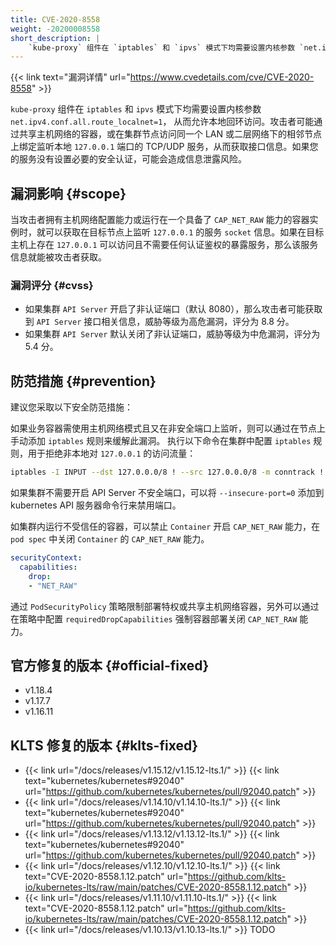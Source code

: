```yaml
---
title: CVE-2020-8558
weight: -20200008558
short_description: |
    `kube-proxy` 组件在 `iptables` 和 `ipvs` 模式下均需要设置内核参数 `net.ipv4.conf.all.route_localnet=1`， 从而允许本地回环访问。攻击者可能通过共享主机网络的容器，或在集群节点访问同一个 LAN 或二层网络下的相邻节点上绑定监听本地 `127.0.0.1` 端口的 TCP/UDP 服务，从而获取接口信息。如果您的服务没有设置必要的安全认证，可能会造成信息泄露风险。
---
```


{{< link text="漏洞详情" url="https://www.cvedetails.com/cve/CVE-2020-8558" >}}

`kube-proxy` 组件在 `iptables` 和 `ipvs` 模式下均需要设置内核参数 `net.ipv4.conf.all.route_localnet=1`， 从而允许本地回环访问。攻击者可能通过共享主机网络的容器，或在集群节点访问同一个 LAN 或二层网络下的相邻节点上绑定监听本地 `127.0.0.1` 端口的 TCP/UDP 服务，从而获取接口信息。如果您的服务没有设置必要的安全认证，可能会造成信息泄露风险。

## 漏洞影响 {#scope}

当攻击者拥有主机网络配置能力或运行在一个具备了 `CAP_NET_RAW` 能力的容器实例时，就可以获取在目标节点上监听 `127.0.0.1` 的服务 `socket` 信息。如果在目标主机上存在 `127.0.0.1` 可以访问且不需要任何认证鉴权的暴露服务，那么该服务信息就能被攻击者获取。

### 漏洞评分 {#cvss}

- 如果集群 `API Server` 开启了非认证端口（默认 8080），那么攻击者可能获取到 `API Server` 接口相关信息，威胁等级为高危漏洞，评分为 8.8 分。
- 如果集群 `API Server` 默认关闭了非认证端口，威胁等级为中危漏洞，评分为 5.4 分。

## 防范措施 {#prevention}

建议您采取以下安全防范措施：

如果业务容器需使用主机网络模式且又在非安全端口上监听，则可以通过在节点上手动添加 `iptables` 规则来缓解此漏洞。
执行以下命令在集群中配置 `iptables` 规则，用于拒绝非本地对 `127.0.0.1` 的访问流量：

``` bash
iptables -I INPUT --dst 127.0.0.0/8 ! --src 127.0.0.0/8 -m conntrack ! --ctstate RELATED,ESTABLISHED,DNAT -j DROP
```

如果集群不需要开启 API Server 不安全端口，可以将 `--insecure-port=0` 添加到 kubernetes API 服务器命令行来禁用端口。


如集群内运行不受信任的容器，可以禁止 `Container` 开启 `CAP_NET_RAW` 能力，在 `pod spec` 中关闭 `Container` 的 `CAP_NET_RAW` 能力。

``` yaml
securityContext:
  capabilities:
    drop: 
    - "NET_RAW"
```

通过 `PodSecurityPolicy` 策略限制部署特权或共享主机网络容器，另外可以通过在策略中配置 `requiredDropCapabilities` 强制容器部署关闭 `CAP_NET_RAW` 能力。

## 官方修复的版本 {#official-fixed}

- v1.18.4
- v1.17.7
- v1.16.11

## KLTS 修复的版本 {#klts-fixed}

- {{< link url="/docs/releases/v1.15.12/v1.15.12-lts.1/" >}} {{< link text="kubernetes/kubernetes#92040" url="https://github.com/kubernetes/kubernetes/pull/92040.patch" >}}
- {{< link url="/docs/releases/v1.14.10/v1.14.10-lts.1/" >}} {{< link text="kubernetes/kubernetes#92040" url="https://github.com/kubernetes/kubernetes/pull/92040.patch" >}}
- {{< link url="/docs/releases/v1.13.12/v1.13.12-lts.1/" >}} {{< link text="kubernetes/kubernetes#92040" url="https://github.com/kubernetes/kubernetes/pull/92040.patch" >}}
- {{< link url="/docs/releases/v1.12.10/v1.12.10-lts.1/" >}} {{< link text="CVE-2020-8558.1.12.patch" url="https://github.com/klts-io/kubernetes-lts/raw/main/patches/CVE-2020-8558.1.12.patch" >}}
- {{< link url="/docs/releases/v1.11.10/v1.11.10-lts.1/" >}} {{< link text="CVE-2020-8558.1.12.patch" url="https://github.com/klts-io/kubernetes-lts/raw/main/patches/CVE-2020-8558.1.12.patch" >}}
- {{< link url="/docs/releases/v1.10.13/v1.10.13-lts.1/" >}} TODO
